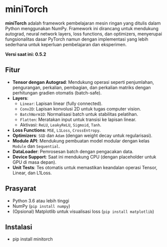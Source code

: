 # miniTorch

**miniTorch** adalah framework pembelajaran mesin ringan yang ditulis dalam Python menggunakan NumPy. Framework ini dirancang untuk mendukung autograd, neural network layers, loss functions, dan optimizers, menyerupai fungsionalitas dasar PyTorch namun dengan implementasi yang lebih sederhana untuk keperluan pembelajaran dan eksperimen.

**Versi saat ini: 0.5.2**

## Fitur
- **Tensor dengan Autograd**: Mendukung operasi seperti penjumlahan, pengurangan, perkalian, pembagian, dan perkalian matriks dengan perhitungan gradien otomatis (batch-safe).
- **Layers**:
  - `Linear`: Lapisan linear (fully connected).
  - `Conv2D`: Lapisan konvolusi 2D untuk tugas computer vision.
  - `BatchNorm1D`: Normalisasi batch untuk stabilitas pelatihan.
  - `Flatten`: Meratakan input untuk transisi ke lapisan linear.
  - Aktivasi: `ReLU`, `LeakyReLU`, `Sigmoid`, `Tanh`.
- **Loss Functions**: `MSE`, `L1Loss`, `CrossEntropy`.
- **Optimizers**: `SGD` dan `Adam` (dengan weight decay untuk regularisasi).
- **Module API**: Mendukung pembuatan model modular dengan kelas `Module` dan `Sequential`.
- **DataLoader**: Pemrosesan batch dengan pengacakan data.
- **Device Support**: Saat ini mendukung CPU (dengan placeholder untuk GPU di masa depan).
- **Unit Tests**: Tes otomatis untuk memastikan keandalan operasi Tensor, Linear, dan L1Loss.

## Prasyarat
- Python 3.6 atau lebih tinggi
- NumPy (`pip install numpy`)
- (Opsional) Matplotlib untuk visualisasi loss (`pip install matplotlib`)

## Instalasi
- pip install minitorch

